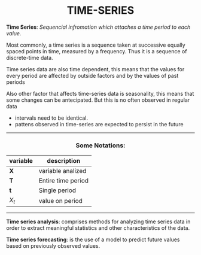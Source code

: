 # <CENTER> **TIME-SERIES** </CENTER>

**Time Series**: *Sequencial infromation which attaches a time period to each value.*

<p>
 Most commonly, a time series is a sequence taken at successive equally spaced points in time, measured by a frequency. Thus it is a sequence of discrete-time data.

 Time series data are also time dependent, this means that the values for every period are affected by outside factors and by the values of past periods

 Also other factor that affects time-series data is seasonality, this means that some changes can be antecipated. But this is no often observed in regular data
</p>

* intervals need to be identical.
* pattens observed in time-series are expected to persist in the future
----

### <center >**Some Notations**:

| variable | description     |
|----------|-----------------|
| **X** | variable analized  |
| **T** | Entire time period |
| **t** | Single period      |
| $X _{t}$ | value on period |
----

**Time series analysis**: comprises methods for analyzing time series data in order to extract meaningful statistics and other characteristics of the data. 

__Time series forecasting__: is the use of a model to predict future values based on previously observed values. 
